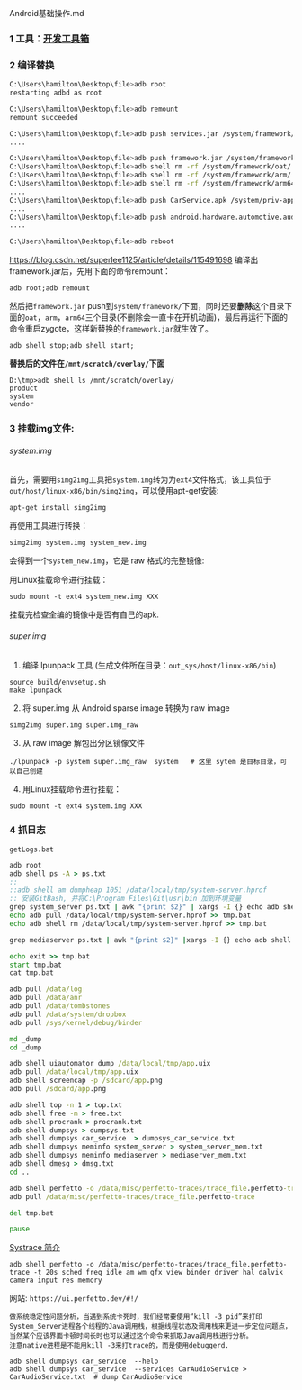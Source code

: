 Android基础操作.md

### 1 工具：[开发工具箱](https://isk.app/)

### 2 编译替换
```bash
C:\Users\hamilton\Desktop\file>adb root
restarting adbd as root

C:\Users\hamilton\Desktop\file>adb remount
remount succeeded

C:\Users\hamilton\Desktop\file>adb push services.jar /system/framework/
....

C:\Users\hamilton\Desktop\file>adb push framework.jar /system/framework/
C:\Users\hamilton\Desktop\file>adb shell rm -rf /system/framework/oat/
C:\Users\hamilton\Desktop\file>adb shell rm -rf /system/framework/arm/
C:\Users\hamilton\Desktop\file>adb shell rm -rf /system/framework/arm64/
....
C:\Users\hamilton\Desktop\file>adb push CarService.apk /system/priv-app/CarService/CarService.apk
....
C:\Users\hamilton\Desktop\file>adb push android.hardware.automotive.audiocontrol@1.0-service /vendor/bin/hw/android.hardware.automotive.audiocontrol@1.0-service
....

C:\Users\hamilton\Desktop\file>adb reboot
```

<https://blog.csdn.net/superlee1125/article/details/115491698>
编译出framework.jar后，先用下面的命令remount：

``adb root;adb remount``

然后把`framework.jar` push到`system/framework/`下面，同时还要**删除**这个目录下面的`oat`，`arm`，`arm64`三个目录(不删除会一直卡在开机动画)，最后再运行下面的命令重启zygote，这样新替换的`framework.jar`就生效了。

``adb shell stop;adb shell start;``

**替换后的文件在`/mnt/scratch/overlay/`下面**
```
D:\tmp>adb shell ls /mnt/scratch/overlay/
product
system
vendor
```

### 3 挂载img文件: 

###### system.img
首先，需要用``simg2img``工具把``system.img``转为为``ext4``文件格式，该工具位于``out/host/linux-x86/bin/simg2img``，可以使用apt-get安装:
```
apt-get install simg2img
```
再使用工具进行转换：
```
simg2img system.img system_new.img
```
会得到一个``system_new.img``，它是 raw 格式的完整镜像:


用Linux挂载命令进行挂载：
```
sudo mount -t ext4 system_new.img XXX
```

挂载完检查全编的镜像中是否有自己的apk.

###### super.img
1. 编译 lpunpack 工具 (生成文件所在目录：`out_sys/host/linux-x86/bin`)
```
source build/envsetup.sh
make lpunpack
```
2. 将 super.img 从 Android sparse image 转换为 raw image
```
simg2img super.img super.img_raw
```
3. 从 raw image 解包出分区镜像文件
```
./lpunpack -p system super.img_raw  system   # 这里 sytem 是目标目录，可以自己创建
```
4. 用Linux挂载命令进行挂载：
```
sudo mount -t ext4 system.img XXX
```

### 4 抓日志
`getLogs.bat`
```bat
adb root
adb shell ps -A > ps.txt
::
::adb shell am dumpheap 1051 /data/local/tmp/system-server.hprof
:: 安装GitBash, 并将C:\Program Files\Git\usr\bin 加到环境变量 
grep system_server ps.txt | awk "{print $2}" | xargs -I {} echo adb shell am dumpheap {} /data/local/tmp/system-server.hprof > tmp.bat
echo adb pull /data/local/tmp/system-server.hprof >> tmp.bat
echo adb shell rm /data/local/tmp/system-server.hprof >> tmp.bat

grep mediaserver ps.txt | awk "{print $2}" |xargs -I {} echo adb shell debuggerd -b {} "> mediaserver.txt"  >> tmp.bat

echo exit >> tmp.bat
start tmp.bat 
cat tmp.bat

adb pull /data/log
adb pull /data/anr
adb pull /data/tombstones
adb pull /data/system/dropbox
adb pull /sys/kernel/debug/binder

md _dump
cd _dump

adb shell uiautomator dump /data/local/tmp/app.uix 
adb pull /data/local/tmp/app.uix
adb shell screencap -p /sdcard/app.png
adb pull /sdcard/app.png

adb shell top -n 1 > top.txt
adb shell free -m > free.txt
adb shell procrank > procrank.txt
adb shell dumpsys > dumpsys.txt
adb shell dumpsys car_service  > dumpsys_car_service.txt
adb shell dumpsys meminfo system_server > system_server_mem.txt
adb shell dumpsys meminfo mediaserver > mediaserver_mem.txt
adb shell dmesg > dmsg.txt
cd ..

adb shell perfetto -o /data/misc/perfetto-traces/trace_file.perfetto-trace -t 30s sched freq idle am wm gfx view binder_driver hal dalvik camera input res memory
adb pull /data/misc/perfetto-traces/trace_file.perfetto-trace

del tmp.bat

pause

```

[Systrace 简介](https://www.androidperformance.com/2019/05/28/Android-Systrace-About/#/%E6%AD%A3%E6%96%87)

``adb shell perfetto -o /data/misc/perfetto-traces/trace_file.perfetto-trace -t 20s sched freq idle am wm gfx view binder_driver hal dalvik camera input res memory``

网站: ``https://ui.perfetto.dev/#!/``

```
做系统稳定性问题分析，当遇到系统卡死时，我们经常要使用“kill -3 pid”来打印System_Server进程各个线程的Java调用栈，根据线程状态及调用栈来更进一步定位问题点，当然某个应该界面卡顿时间长时也可以通过这个命令来抓取Java调用栈进行分析。
注意native进程是不能用kill -3来打trace的，而是使用debuggerd.
```


```
adb shell dumpsys car_service  --help
adb shell dumpsys car_service  --services CarAudioService > CarAudioService.txt  # dump CarAudioService
```

